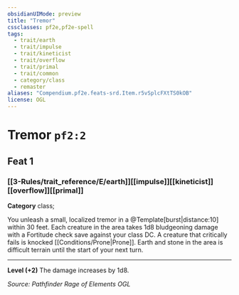 ```yaml
---
obsidianUIMode: preview
title: "Tremor"
cssclasses: pf2e,pf2e-spell
tags:
  - trait/earth
  - trait/impulse
  - trait/kineticist
  - trait/overflow
  - trait/primal
  - trait/common
  - category/class
  - remaster
aliases: "Compendium.pf2e.feats-srd.Item.r5vSplcFXtTS0kOB"
license: OGL
---
```

# Tremor `pf2:2`
## Feat 1
### [[3-Rules/trait_reference/E/earth]][[impulse]][[kineticist]][[overflow]][[primal]]

**Category** class; 




You unleash a small, localized tremor in a @Template\[burst|distance:10\] within 30 feet. Each creature in the area takes 1d8 bludgeoning damage with a Fortitude check save against your class DC. A creature that critically fails is knocked [[Conditions/Prone|Prone]]. Earth and stone in the area is difficult terrain until the start of your next turn.

* * *

**Level (+2)** The damage increases by 1d8.

*Source: Pathfinder Rage of Elements*
*OGL*